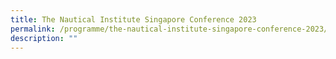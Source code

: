 ```yaml
---
title: The Nautical Institute Singapore Conference 2023
permalink: /programme/the-nautical-institute-singapore-conference-2023/
description: ""
---
```

